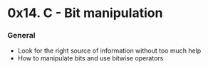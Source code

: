 # 0x14. C - Bit manipulation

### General
- Look for the right source of information without too much help
- How to manipulate bits and use bitwise operators